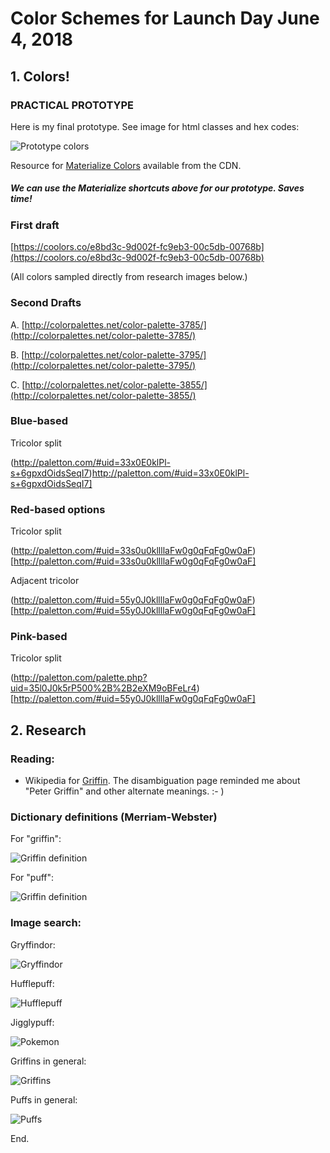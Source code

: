 # Color Schemes for Launch Day June 4, 2018

## 1. Colors!

### PRACTICAL PROTOTYPE

Here is my final prototype. See image for html classes and hex codes:

![Prototype colors](./griffinpuff_colors_june_1.png "Prototype colors")

Resource for [Materialize Colors](https://materializecss.com/color.html) available from the CDN. 

##### We can use the Materialize shortcuts above for our prototype. Saves time!

### First draft

[https://coolors.co/e8bd3c-9d002f-fc9eb3-00c5db-00768b](https://coolors.co/e8bd3c-9d002f-fc9eb3-00c5db-00768b)

(All colors sampled directly from research images below.)

### Second Drafts

A.
[http://colorpalettes.net/color-palette-3785/](http://colorpalettes.net/color-palette-3785/)

B.
[http://colorpalettes.net/color-palette-3795/](http://colorpalettes.net/color-palette-3795/)

C.
[http://colorpalettes.net/color-palette-3855/](http://colorpalettes.net/color-palette-3855/)


### Blue-based

Tricolor split

(http://paletton.com/#uid=33x0E0klPl-s+6gpxdOidsSeqI7)http://paletton.com/#uid=33x0E0klPl-s+6gpxdOidsSeqI7]

### Red-based options

Tricolor split 

(http://paletton.com/#uid=33s0u0kllllaFw0g0qFqFg0w0aF)[http://paletton.com/#uid=33s0u0kllllaFw0g0qFqFg0w0aF]

Adjacent tricolor 

(http://paletton.com/#uid=55y0J0kllllaFw0g0qFqFg0w0aF)[http://paletton.com/#uid=55y0J0kllllaFw0g0qFqFg0w0aF]

### Pink-based

Tricolor split

(http://paletton.com/palette.php?uid=35l0J0k5rP500%2B%2B2eXM9oBFeLr4)[http://paletton.com/#uid=55y0J0kllllaFw0g0qFqFg0w0aF]

## 2. Research

### Reading:

* Wikipedia for [Griffin](https://en.wikipedia.org/wiki/Griffin). The disambiguation page reminded me about "Peter Griffin" and other alternate meanings. :- )

### Dictionary definitions (Merriam-Webster)

For "griffin":

![Griffin definition](./1_def_griffin.png "Griffin definition")

For "puff":

![Griffin definition](./1_def_puff.png "Griffin definition")

### Image search:

Gryffindor:

![Gryffindor](./1_house_gryffindor.png "Gryffindor")

Hufflepuff:

![Hufflepuff](./2_house_hufflepuff.png "Hufflepuff")

Jigglypuff:

![Pokemon](./3_jiggly_puff.png "Pokemon")

Griffins in general:

![Griffins](./4_griffin.png "Griffins")

Puffs in general:

![Puffs](./5_puff.png "Puffs")

End.